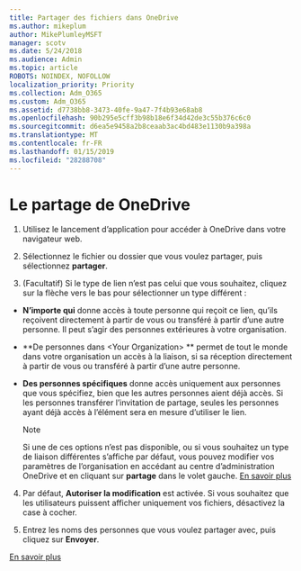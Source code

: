 ```yaml
---
title: Partager des fichiers dans OneDrive
ms.author: mikeplum
author: MikePlumleyMSFT
manager: scotv
ms.date: 5/24/2018
ms.audience: Admin
ms.topic: article
ROBOTS: NOINDEX, NOFOLLOW
localization_priority: Priority
ms.collection: Adm_O365
ms.custom: Adm_O365
ms.assetid: d7738bb8-3473-40fe-9a47-7f4b93e68ab8
ms.openlocfilehash: 90b295e5cff3b98b18e6f34d42de3c55b376c6c0
ms.sourcegitcommit: d6ea5e9458a2b8ceaab3ac4bd483e1130b9a398a
ms.translationtype: MT
ms.contentlocale: fr-FR
ms.lasthandoff: 01/15/2019
ms.locfileid: "28288708"
---
```

# <a name="how-to-share-in-onedrive"></a>Le partage de OneDrive

1. Utilisez le lancement d’application pour accéder à OneDrive dans votre navigateur web. 
    
2. Sélectionnez le fichier ou dossier que vous voulez partager, puis sélectionnez **partager**.
    
3. (Facultatif) Si le type de lien n’est pas celui que vous souhaitez, cliquez sur la flèche vers le bas pour sélectionner un type différent :
    
  - **N’importe qui** donne accès à toute personne qui reçoit ce lien, qu’ils reçoivent directement à partir de vous ou transféré à partir d’une autre personne. Il peut s’agir des personnes extérieures à votre organisation. 
    
  - **De personnes dans \<Your Organization\> ** permet de tout le monde dans votre organisation un accès à la liaison, si sa réception directement à partir de vous ou transféré à partir d’une autre personne. 
    
  - **Des personnes spécifiques** donne accès uniquement aux personnes que vous spécifiez, bien que les autres personnes aient déjà accès. Si les personnes transférer l’invitation de partage, seules les personnes ayant déjà accès à l’élément sera en mesure d’utiliser le lien. 
    
    > [!NOTE]
    > Si une de ces options n’est pas disponible, ou si vous souhaitez un type de liaison différentes s’affiche par défaut, vous pouvez modifier vos paramètres de l’organisation en accédant au centre d’administration OneDrive et en cliquant sur **partage** dans le volet gauche. [En savoir plus](https://go.microsoft.com/fwlink/?linkid=871961)
  
4. Par défaut, **Autoriser la modification** est activée. Si vous souhaitez que les utilisateurs puissent afficher uniquement vos fichiers, désactivez la case à cocher. 
    
5. Entrez les noms des personnes que vous voulez partager avec, puis cliquez sur **Envoyer**.
    
[En savoir plus](https://go.microsoft.com/fwlink/?linkid=871861)
  

